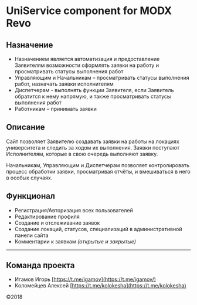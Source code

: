 # UniService component for MODX Revo

## Назначение
- Назначением является автоматизация и предоставление Заявителям возможности оформлять заявки на работу и просматривать
статусы выполнения работ
- Управляющим и Начальникам – просматривать статусы выполнения работ, назначать заявки исполнителям
- Диспетчерам - выполнять функции Заявителя, если Заявитель обратится к нему напрямую, и также просматривать статусы выполнения работ
- Работникам – принимать заявки


## Описание
Сайт позволяет Заявителю создавать заявки на работы на локациях
университета и следить за ходом их выполнения. 
Заявки поступают Исполнителям, которые в свою очередь выполняют заявку.

Начальникам, Управляющим и Диспетчерам позволяет контролировать процесс обработки заявки, просматривая отчёты, и вмешиваться в него в особых случаях.

## Функционал
- Регистрация/Авторизация всех пользователей
- Редактирование профиля
- Создание и отслеживание заявок
- Создание локаций, статусов, специализаций в административной панели сайта
- Комментарии к заявкам _(открытые и закрытые)_

------

## Команда проекта
 - Игамов Игорь [https://t.me/igamov](https://t.me/igamov/) 
 - Коломейцев Алексей [https://t.me/kolokesha](https://t.me/kolokesha) 
 

©2018
